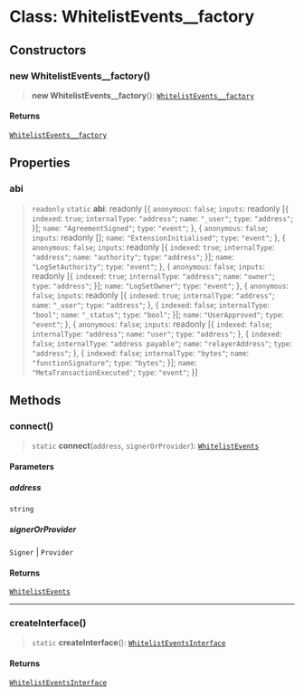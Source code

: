 # Class: WhitelistEvents\_\_factory

## Constructors

### new WhitelistEvents\_\_factory()

> **new WhitelistEvents\_\_factory**(): [`WhitelistEvents__factory`](WhitelistEvents__factory.md)

#### Returns

[`WhitelistEvents__factory`](WhitelistEvents__factory.md)

## Properties

### abi

> `readonly` `static` **abi**: readonly \[\{ `anonymous`: `false`; `inputs`: readonly \[\{ `indexed`: `true`; `internalType`: `"address"`; `name`: `"_user"`; `type`: `"address"`; \}\]; `name`: `"AgreementSigned"`; `type`: `"event"`; \}, \{ `anonymous`: `false`; `inputs`: readonly \[\]; `name`: `"ExtensionInitialised"`; `type`: `"event"`; \}, \{ `anonymous`: `false`; `inputs`: readonly \[\{ `indexed`: `true`; `internalType`: `"address"`; `name`: `"authority"`; `type`: `"address"`; \}\]; `name`: `"LogSetAuthority"`; `type`: `"event"`; \}, \{ `anonymous`: `false`; `inputs`: readonly \[\{ `indexed`: `true`; `internalType`: `"address"`; `name`: `"owner"`; `type`: `"address"`; \}\]; `name`: `"LogSetOwner"`; `type`: `"event"`; \}, \{ `anonymous`: `false`; `inputs`: readonly \[\{ `indexed`: `true`; `internalType`: `"address"`; `name`: `"_user"`; `type`: `"address"`; \}, \{ `indexed`: `false`; `internalType`: `"bool"`; `name`: `"_status"`; `type`: `"bool"`; \}\]; `name`: `"UserApproved"`; `type`: `"event"`; \}, \{ `anonymous`: `false`; `inputs`: readonly \[\{ `indexed`: `false`; `internalType`: `"address"`; `name`: `"user"`; `type`: `"address"`; \}, \{ `indexed`: `false`; `internalType`: `"address payable"`; `name`: `"relayerAddress"`; `type`: `"address"`; \}, \{ `indexed`: `false`; `internalType`: `"bytes"`; `name`: `"functionSignature"`; `type`: `"bytes"`; \}\]; `name`: `"MetaTransactionExecuted"`; `type`: `"event"`; \}\]

## Methods

### connect()

> `static` **connect**(`address`, `signerOrProvider`): [`WhitelistEvents`](../namespaces/WhitelistEvents/interfaces/WhitelistEvents.md)

#### Parameters

##### address

`string`

##### signerOrProvider

`Signer` | `Provider`

#### Returns

[`WhitelistEvents`](../namespaces/WhitelistEvents/interfaces/WhitelistEvents.md)

***

### createInterface()

> `static` **createInterface**(): [`WhitelistEventsInterface`](../namespaces/WhitelistEvents/interfaces/WhitelistEventsInterface.md)

#### Returns

[`WhitelistEventsInterface`](../namespaces/WhitelistEvents/interfaces/WhitelistEventsInterface.md)
